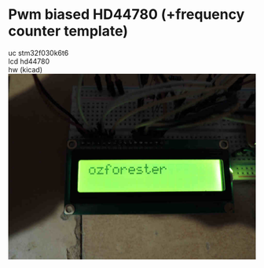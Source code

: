 # Pwm biased HD44780 (+frequency counter template)<br>
uc stm32f030k6t6<br>
lcd hd44780<br>
hw (kicad)<br>
![plot](./breadboard.jpg)
